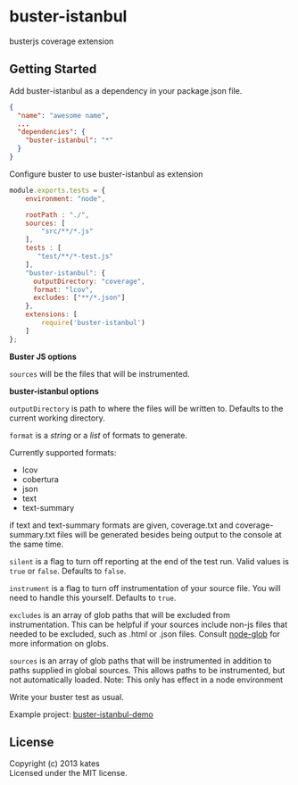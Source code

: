 # buster-istanbul

busterjs coverage extension

## Getting Started

Add buster-istanbul as a dependency in your package.json file.

```json
{
  "name": "awesome name",
  ...
  "dependencies": {
    "buster-istanbul": "*"
  }
}
```

Configure buster to use buster-istanbul as extension

```javascript
module.exports.tests = {
    environment: "node",

    rootPath : "./",
    sources: [
        "src/**/*.js"
    ],
    tests : [
       "test/**/*-test.js"
    ],
    "buster-istanbul": {
      outputDirectory: "coverage",
      format: "lcov",
      excludes: ["**/*.json"]
    },
    extensions: [
        require('buster-istanbul')
    ]
};
```

**Buster JS options**

`sources` will be the files that will be instrumented.

**buster-istanbul options**

`outputDirectory` is path to where the files will be written to.
Defaults to the current working directory.

`format` is a _string_ or a _list_ of formats to generate.

Currently supported formats:
* lcov
* cobertura
* json
* text
* text-summary

if text and text-summary formats are given, coverage.txt and coverage-summary.txt
files will be generated besides being output to the console at the same time.

`silent` is a flag to turn off reporting at the end of the test run.
Valid values is `true` or `false`. Defaults to `false`.

`instrument` is a flag to turn off instrumentation of your source file.
You will need to handle this yourself. Defaults to `true`.

`excludes` is an array of glob paths that will be excluded from instrumentation.
This can be helpful if your sources include non-js files that needed to be excluded, such as .html or .json files.
Consult [node-glob](https://github.com/isaacs/node-glob) for more information on globs.

`sources` is an array of glob paths that will be instrumented in addition to paths supplied in global sources. This
allows paths to be instrumented, but not automatically loaded. Note: This only has effect in a node environment

Write your buster test as usual.

Example project: [buster-istanbul-demo](https://github.com/kates/buster-istanbul-demo)

## License
Copyright (c) 2013 kates  
Licensed under the MIT license.
